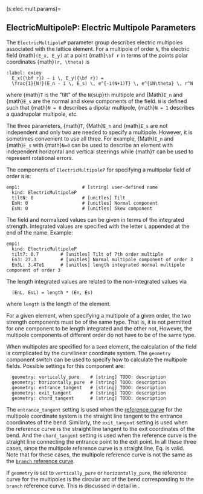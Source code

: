 (s:elec.mult.params)=
## ElectricMultipoleP:  Electric Multipole Parameters

The `ElectricMultipoleP` parameter group describes electric multipoles associated with the lattice
element. For a multipole of order `N`, the electric field {math}`(E_x, E_y)`
at a point {math}`\bf r` in terms of the points polar coordinates {math}`(r, \theta)` is
```{math}
:label: exiey
  E_x({\bf r}) - i \, E_y({\bf r}) = 
  \frac{1}{N!}(E_n - i \, E_s) \, e^{-i(N+1)T} \, e^{iN\theta} \, r^N
```
where {math}`T` is the "tilt" of the `N`{sup}`th` multipole and {Math}`E_n` and {math}`E_s` are
the normal and skew components of the field. `N` is defined such that 
{math}`N = 0` describes a dipolar multipole, {math}`N = 1` describes a quadrupolar multipole, etc.

The three parameters, {math}`T`, {Math}`E_n` and {math}`E_s` are not independent and only two
are needed to specify a multipole. 
However, it is sometimes convenient to use all three. 
For example, {Math}`E_n` and {math}`E_s` with {math}`N=0` can be used to describe 
an element with independent horizontal and vertical steerings while {math}`T` can be used
to represent rotational errors.

The components of `ElectricMultipoleP` for specifying a multipolar field of order `N` is:
```{code} yaml
emp1:                       # [string] user-defined name
  kind: ElectricMultipoleP
  tiltN: 0                  # [unitles] Tilt
  EnN: 0                    # [unitles] Normal component 
  EsN: 0                    # [unitles] Skew component
```

The field and normalized values can be given in terms of the integrated strength.
Integrated values are specified with the letter 
`L` appended at the end of the name. Example:
```{code} yaml
emp1:
  kind: ElectricMultipoleP
  tilt7: 0.7        # [unitles] Tilt of 7th order multiple
  En3: 27.3         # [unitles] Normal multipole component of order 3
  En3L: 3.47e1      # [unitles] length integrated normal multipole component of order 3
```
The length integrated values are related to the non-integrated values via
```{code} yaml
  (EnL, EsL) = length * (En, Es)
```
where `length` is the length of the element.

For a given element, when specifying a multipole of a given order, 
the two strength components must be of the same type.
That is, it is not permitted for one component to be length integrated and the other not,
However, the multipole components of different order do not have to be of the same type.

When multipoles are specified for a `Bend` element, the calculation of the field is
complicated by the curvilinear coordinate system.
The `geometry` component switch can be used to specify how to calculate the multipole fields. 
Possible settings for this component are:
```{code} yaml
  geometry: vertically_pure    # [string] TODO: description
  geometry: horizontally_pure  # [string] TODO: description
  geometry: entrance_tangent   # [string] TODO: description
  geometry: exit_tangent       # [string] TODO: description
  geometry: chord_tangent      # [string] TODO: description
```
The `entrance_tangent` setting is used when the [reference curve](#s:coords) for the 
multipole coordinate system is the straight line tangent to the entrance coordinates of the bend. 
Similarly, the `exit_tangent` setting is used when the reference curve is the 
straight line tangent to the exit coordinates of the bend. And the `chord_tangent` setting is used
when the reference curve is the straight line connecting the entrance point to the
exit point. In all these three cases, since the multipole reference curve is a straight line, 
Eq. [](#exiey) is valid.
Note that for these cases, the multipole reference curve 
is not the same as the [`branch` reference curve](#s:coords).

If `geometry` is set to `vertically_pure` or `horizontally_pure`, the reference curve
for the multipoles is the circular arc of the bend corresponding to the `branch` reference curve. 
This is discussed in detail in [](#s:bend.multipoles).
